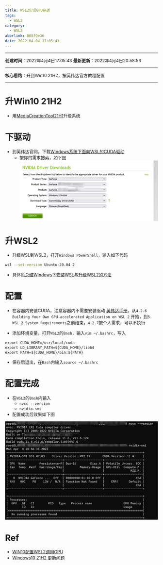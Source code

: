 ```yaml
---
title: WSL2实现GPU穿透
tags:
  - WSL2
category:
  - WSL2
abbrlink: 808f0e36
date: 2022-04-04 17:05:43
---
```


---

**创建时间**：2022年4月4日17:05:43
**最新更新**：2022年4月4日20:58:53

---

**核心思路**：升到Win10 21H2，按英伟达官方教程配置

---
# 升Win10 21H2
* 用[MediaCreationTool21H1](https://go.microsoft.com/fwlink/?LinkId=691209)升级系统

# 下驱动
* 到英伟达官网，下载[Windows系统下面向WSL的CUDA驱动](https://www.nvidia.com/Download/index.aspx?lang=en-us)
	* 按你的需求搜索，如下图
	![image-20220410115934207](WSL2实现GPU穿透/image-20220410115934207.png)

# 升WSL2
* 升级WSL到WSL2，打开`Windows PowerShell`，输入如下代码

```bash
wsl --set-version Ubuntu-20.04 2
```
* 具体见[总结Windows下安装WSL与升级WSL2的方法](https://blog.csdn.net/qq_35333978/article/details/113177819)



# 配置
* 在容器内安装CUDA，注意容器内不需要安装驱动 [英伟达手册](https://docs.nvidia.com/cuda/wsl-user-guide/index.html#installing-nvidia-drivers)。从`4.2.6 Building Your Own GPU-accelerated Application on WSL 2` 开始，到`5. WSL 2 System Requirements`之前结束，`4.2.7`按个人需求，可以不执行

* 添加环境变量，打开`WSL2`的`Bash`，输入`vim ~/.bashrc`，写入
```
export CUDA_HOME=/usr/local/cuda
export LD_LIBRARY_PATH=${CUDA_HOME}/lib64
export PATH=${CUDA_HOME}/bin:${PATH}
```
* 保存后退出，在`Bash`内输入`source ~/.bashrc`

# 配置完成
* 在`WSL2`的`Bash`内输入
	* `nvcc --version`
	* `nvidia-smi`
* 配置成功后效果如下图

![image-20220410115941793](WSL2实现GPU穿透/image-20220410115941793.png)

# Ref
* [WIN10配置WSL2调用GPU](https://mirror.xyz/0xc7122a0950FF5CA3C8Ed07AD8FD9dcB1fcd47f12/taYtWWoW64EqcUnAvcPcVQU5PJ80jQ3y08fWMEcWfeA)
* [Windows10 21H2 更新问题](https://answers.microsoft.com/zh-hans/windows/forum/all/windows10-21h2/e2ba8494-fd67-4357-a4b8-47f9d7880606)
